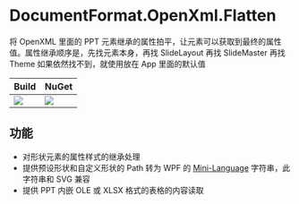 # DocumentFormat.OpenXml.Flatten

将 OpenXML 里面的 PPT 元素继承的属性拍平，让元素可以获取到最终的属性值。属性继承顺序是，先找元素本身，再找 SlideLayout 再找 SlideMaster 再找 Theme 如果依然找不到，就使用放在 App 里面的默认值

| Build | NuGet |
|--|--|
|![](https://github.com/dotnet-campus/DocumentFormat.OpenXml.Flatten/workflows/.NET%20Build/badge.svg)|[![](https://img.shields.io/nuget/v/DocumentFormat.OpenXml.Flatten.svg)](https://www.nuget.org/packages/DocumentFormat.OpenXml.Flatten)|

## 功能

- 对形状元素的属性样式的继承处理
- 提供预设形状和自定义形状的 Path 转为 WPF 的 [Mini-Language](https://docs.microsoft.com/en-us/dotnet/desktop/wpf/graphics-multimedia/path-markup-syntax?view=netframeworkdesktop-4.8) 字符串，此字符串和 SVG 兼容
- 提供 PPT 内嵌 OLE 或 XLSX 格式的表格的内容读取